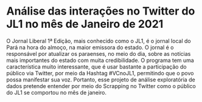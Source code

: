 # Análise das interações no Twitter do JL1 no mês de Janeiro de 2021
O Jornal Liberal 1ª Edição, mais conhecido como o JL1, é o jornal local do Pará na hora do almoço, na maior emissora do estado. O jornal é o responsável por atualizar os paraenses, no meio do dia, sobre as notícias mais importantes do estado com muita credibilidade.  O programa tem uma característica muito interessante, que é usar bastante a participação do público via Twitter, por meio da Hashtag #VCnoJL1, permitindo que o povo possa manifestar sua voz.  Portanto, esse projeto de análise exploratória de dados pretende entender por meio do Scrapping no Twitter como o público do JL1 se comportou no mês de janeiro.
